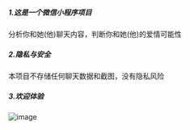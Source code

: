 ##### 1.这是一个微信小程序项目
分析你和她(他)聊天内容，判断你和她(他)的爱情可能性
##### 2.隐私与安全
本项目不存储任何聊天数据和截图，没有隐私风险
##### 3.欢迎体验
![image](https://github.com/user-attachments/assets/fe5fd533-cbd4-46a7-9d45-0b59c71fe977)
